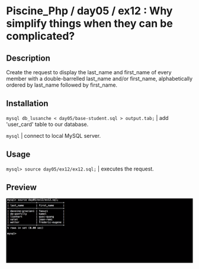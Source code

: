 # Piscine_Php / day05 / ex12 : Why simplify things when they can be complicated?

## Description
Create the request to display the last_name and first_name of every member with a double-barrelled last_name and/or first_name, alphabetically ordered by last_name followed by first_name.

## Installation
`mysql db_lusanche < day05/base-student.sql > output.tab;` | add 'user_card' table to our database.

`mysql` | connect to local MySQL server.

## Usage
`mysql> source day05/ex12/ex12.sql;` | executes the request.

## Preview
<img src="../../resources/images/things.png" width="1200">
